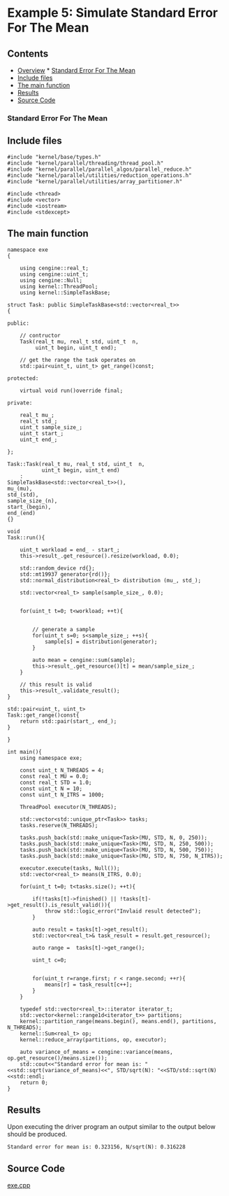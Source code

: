 # Example 5: Simulate Standard Error For The Mean 

## Contents
* [Overview](#overview) 
		* [Standard Error For The Mean](#standard_error_for_mean)
* [Include files](#include_files)
* [The main function](#m_func)
* [Results](#results)
* [Source Code](#source_code)


### <a name="standard_error_for_mean"></a> Standard Error For The Mean

## <a name="include_files"></a> Include files
```
#include "kernel/base/types.h"
#include "kernel/parallel/threading/thread_pool.h"
#include "kernel/parallel/parallel_algos/parallel_reduce.h"
#include "kernel/parallel/utilities/reduction_operations.h"
#include "kernel/parallel/utilities/array_partitioner.h"

#include <thread>
#include <vector>
#include <iostream>
#include <stdexcept>
```

## <a name="m_func"></a> The main function
```
namespace exe
{

    using cengine::real_t;
    using cengine::uint_t;
    using cengine::Null;
    using kernel::ThreadPool;
    using kernel::SimpleTaskBase;

struct Task: public SimpleTaskBase<std::vector<real_t>>
{

public:

    // contructor
    Task(real_t mu, real_t std, uint_t  n,
         uint_t begin, uint_t end);

    // get the range the task operates on
    std::pair<uint_t, uint_t> get_range()const;

protected:

    virtual void run()override final;

private:

    real_t mu_;
    real_t std_;
    uint_t sample_size_;
    uint_t start_;
    uint_t end_;

};

Task::Task(real_t mu, real_t std, uint_t  n,
           uint_t begin, uint_t end)
    :
SimpleTaskBase<std::vector<real_t>>(),
mu_(mu),
std_(std),
sample_size_(n),
start_(begin),
end_(end)
{}

void
Task::run(){

    uint_t workload = end_ - start_;
    this->result_.get_resource().resize(workload, 0.0);

    std::random_device rd{};
    std::mt19937 generator{rd()};
    std::normal_distribution<real_t> distribution (mu_, std_);

    std::vector<real_t> sample(sample_size_, 0.0);


    for(uint_t t=0; t<workload; ++t){


        // generate a sample
        for(uint_t s=0; s<sample_size_; ++s){
            sample[s] = distribution(generator);
        }

        auto mean = cengine::sum(sample);
        this->result_.get_resource()[t] = mean/sample_size_;
    }

    // this result is valid
    this->result_.validate_result();
}

std::pair<uint_t, uint_t>
Task::get_range()const{
    return std::pair(start_, end_);
}

}

int main(){
    using namespace exe;

    const uint_t N_THREADS = 4;
    const real_t MU = 0.0;
    const real_t STD = 1.0;
    const uint_t N = 10;
    const uint_t N_ITRS = 1000;

    ThreadPool executor(N_THREADS);

    std::vector<std::unique_ptr<Task>> tasks;
    tasks.reserve(N_THREADS);

    tasks.push_back(std::make_unique<Task>(MU, STD, N, 0, 250));
    tasks.push_back(std::make_unique<Task>(MU, STD, N, 250, 500));
    tasks.push_back(std::make_unique<Task>(MU, STD, N, 500, 750));
    tasks.push_back(std::make_unique<Task>(MU, STD, N, 750, N_ITRS));

    executor.execute(tasks, Null());
    std::vector<real_t> means(N_ITRS, 0.0);

    for(uint_t t=0; t<tasks.size(); ++t){

        if(!tasks[t]->finished() || !tasks[t]->get_result().is_result_valid()){
            throw std::logic_error("Invlaid result detected");
        }

        auto result = tasks[t]->get_result();
        std::vector<real_t>& task_result = result.get_resource();

        auto range =  tasks[t]->get_range();

        uint_t c=0;


        for(uint_t r=range.first; r < range.second; ++r){
            means[r] = task_result[c++];
        }
    }

    typedef std::vector<real_t>::iterator iterator_t;
    std::vector<kernel::range1d<iterator_t>> partitions;
    kernel::partition_range(means.begin(), means.end(), partitions, N_THREADS);
    kernel::Sum<real_t> op;
    kernel::reduce_array(partitions, op, executor);

    auto variance_of_means = cengine::variance(means, op.get_resource()/means.size());
    std::cout<<"Standard error for mean is: "<<std::sqrt(variance_of_means)<<", STD/sqrt(N): "<<STD/std::sqrt(N)<<std::endl;
    return 0;
}
```

## <a name="results"></a> Results

Upon executing the driver program an output similar to the output
below should be produced.

```
Standard error for mean is: 0.323156, N/sqrt(N): 0.316228
```

## <a name="source_code"></a> Source Code

<a href="../exe.cpp">exe.cpp</a>




